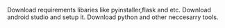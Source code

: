 Download requirements libaries like pyinstaller,flask and etc.
Download android studio and setup it.
Download python and other neccesarry tools.
